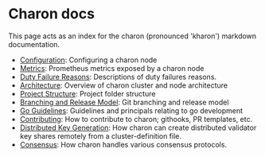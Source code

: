 # Charon docs

This page acts as an index for the charon (pronounced 'kharon') markdown documentation.

- [Configuration](configuration.md): Configuring a charon node
- [Metrics](metrics.md): Prometheus metrics exposed by a charon node
- [Duty Failure Reasons](reasons.md): Descriptions of duty failures reasons.
- [Architecture](architecture.md): Overview of charon cluster and node architecture
- [Project Structure](structure.md): Project folder structure
- [Branching and Release Model](branching.md): Git branching and release model
- [Go Guidelines](goguidelines.md): Guidelines and principals relating to go development
- [Contributing](contributing.md): How to contribute to charon; githooks, PR templates, etc.
- [Distributed Key Generation](dkg.md): How charon can create distributed validator key shares remotely from a cluster-definition file.
- [Consensus](consensus.md): How charon handles various consensus protocols.
